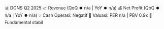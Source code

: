 📊 DGNS Q2 2025
📈 Revenue (QoQ ⏺️ n/a | YoY ⏺️ n/a)
💰 Net Profit (QoQ ⏺️ n/a | YoY ⏺️ n/a)
💡 Cash Operasi: Negatif
🧮 Valuasi: PER n/a | PBV 0.9x
🧱 Fundamental stabil
